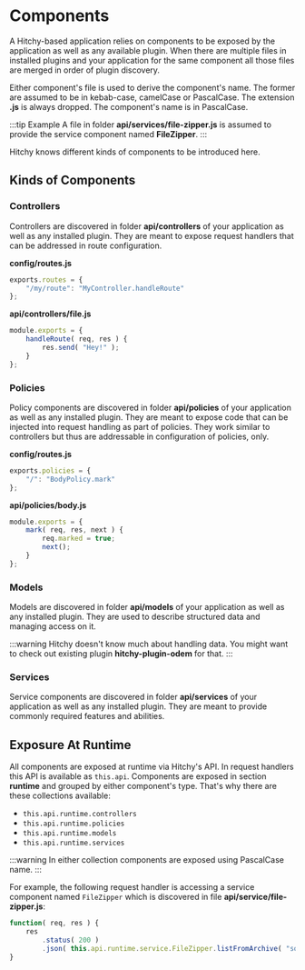 # Components

A Hitchy-based application relies on components to be exposed by the application as well as any available plugin. When there are multiple files in installed plugins and your application for the same component all those files are merged in order of plugin discovery.

Either component's file is used to derive the component's name. The former are assumed to be in kebab-case, camelCase or PascalCase. The extension **.js** is always dropped. The component's name is in PascalCase.

:::tip Example
A file in folder **api/services/file-zipper.js** is assumed to provide the service component named **FileZipper**.
:::

Hitchy knows different kinds of components to be introduced here.

## Kinds of Components

### Controllers

Controllers are discovered in folder **api/controllers** of your application as well as any installed plugin. They are meant to expose request handlers that can be addressed in route configuration.

**config/routes.js**
```javascript
exports.routes = {
    "/my/route": "MyController.handleRoute"
};
```

**api/controllers/file.js**
```javascript
module.exports = {
    handleRoute( req, res ) {
        res.send( "Hey!" );
    }
};
```

### Policies

Policy components are discovered in folder **api/policies** of your application as well as any installed plugin. They are meant to expose code that can be injected into request handling as part of policies. They work similar to controllers but thus are addressable in configuration of policies, only.

**config/routes.js**
```javascript
exports.policies = {
    "/": "BodyPolicy.mark"
};
```

**api/policies/body.js**
```javascript
module.exports = {
    mark( req, res, next ) {
        req.marked = true;
        next();
    }
};
```

### Models

Models are discovered in folder **api/models** of your application as well as any installed plugin. They are used to describe structured data and managing access on it.

:::warning
Hitchy doesn't know much about handling data. You might want to check out existing plugin **hitchy-plugin-odem** for that.
:::

### Services

Service components are discovered in folder **api/services** of your application as well as any installed plugin. They are meant to provide commonly required features and abilities.


## Exposure At Runtime

All components are exposed at runtime via Hitchy's API. In request handlers this API is available as `this.api`. Components are exposed in section **runtime** and grouped by either component's type. That's why there are these collections available:

* `this.api.runtime.controllers` 
* `this.api.runtime.policies` 
* `this.api.runtime.models` 
* `this.api.runtime.services`

:::warning 
In either collection components are exposed using PascalCase name.
:::

For example, the following request handler is accessing a service component named `FileZipper` which is discovered in file **api/service/file-zipper.js**:

```javascript
function( req, res ) {
    res
        .status( 200 )
        .json( this.api.runtime.service.FileZipper.listFromArchive( "some/archive" ) );
}
```

